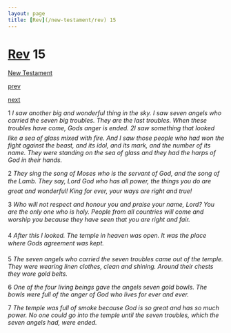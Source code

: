 ```yaml
---
layout: page
title: [Rev](/new-testament/rev) 15
---
```


# [Rev](/new-testament/rev) 15

[New Testament](/new-testament)


[prev](/new-testament/rev/rev-14.html)


[next](/new-testament/rev/rev-16.html)

1 _I saw another big and wonderful thing in the sky. I saw seven angels who carried the seven big troubles. They are the last troubles. When these troubles have come, Gods anger is ended. 2I saw something that looked like a sea of glass mixed with fire. And I saw those people who had won the fight against the beast, and its idol, and its mark, and the number of its name. They were standing on the sea of glass and they had the harps of God in their hands._

2 _They sing the song of Moses who is the servant of God, and the song of the Lamb. They say, Lord God who has all power, the things you do are great and wonderful! King for ever, your ways are right and true!_

3 _Who will not respect and honour you and praise your name, Lord? You are the only one who is holy. People from all countries will come and worship you because they have seen that you are right and fair._

4 _After this I looked. The temple in heaven was open. It was the place where Gods agreement was kept._

5 _The seven angels who carried the seven troubles came out of the temple. They were wearing linen clothes, clean and shining. Around their chests they wore gold belts._

6 _One of the four living beings gave the angels seven gold bowls. The bowls were full of the anger of God who lives for ever and ever._

7 _The temple was full of smoke because God is so great and has so much power. No one could go into the temple until the seven troubles, which the seven angels had, were ended._

